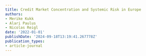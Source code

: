 ```yaml
---
title: Credit Market Concentration and Systemic Risk in Europe
authors:
- Merike Kukk
- Alari Paulus
- Nicolas Reigl
date: '2022-01-01'
publishDate: '2024-09-18T13:19:41.267778Z'
publication_types:
- article-journal
---
```

